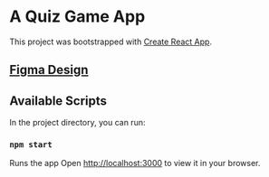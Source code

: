 # A Quiz Game App

This project was bootstrapped with [Create React App](https://github.com/facebook/create-react-app).

## [Figma Design](https://www.figma.com/file/1AymQIa8Os3KMC2Vy3jChG/Oracle-Quiz-Game?node-id=0%3A1&t=N30k3gjukAz1MAPM-1)

## Available Scripts

In the project directory, you can run:

### `npm start`

Runs the app
Open [http://localhost:3000](http://localhost:3000) to view it in your browser.


